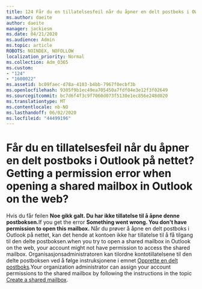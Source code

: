 ```yaml
---
title: 124 Får du en tillatelsesfeil når du åpner en delt postboks i OWA?
ms.author: daeite
author: daeite
manager: jackiesm
ms.date: 04/21/2020
ms.audience: Admin
ms.topic: article
ROBOTS: NOINDEX, NOFOLLOW
localization_priority: Normal
ms.collection: Adm_O365
ms.custom:
- "124"
- "1600022"
ms.assetid: bc09faec-d78a-4103-b4bb-7967f0ecbf3b
ms.openlocfilehash: 9305f9b1ec49ea705450a7fdf04e3e12f3f02649
ms.sourcegitcommit: bc7d6f4f3c9f7060d073f5130e1ec856e248d020
ms.translationtype: MT
ms.contentlocale: nb-NO
ms.lasthandoff: 06/02/2020
ms.locfileid: "44499196"
---
```

# <a name="getting-a-permission-error-when-opening-a-shared-mailbox-in-outlook-on-the-web"></a><span data-ttu-id="a77d5-102">Får du en tillatelsesfeil når du åpner en delt postboks i Outlook på nettet?</span><span class="sxs-lookup"><span data-stu-id="a77d5-102">Getting a permission error when opening a shared mailbox in Outlook on the web?</span></span>

<span data-ttu-id="a77d5-103">Hvis du får feilen **Noe gikk galt. Du har ikke tillatelse til å åpne denne postboksen.**</span><span class="sxs-lookup"><span data-stu-id="a77d5-103">If you get the error **Something went wrong. You don't have permission to open this mailbox.**</span></span> <span data-ttu-id="a77d5-104">Når du prøver å åpne en delt postboks i Outlook på nettet, kan det hende at kontoen ikke har tillatelse til å få tilgang til den delte postboksen.</span><span class="sxs-lookup"><span data-stu-id="a77d5-104">when you try to open a shared mailbox in Outlook on the web, your account might not have permission to access the shared mailbox.</span></span> <span data-ttu-id="a77d5-105">Organisasjonsadministratoren kan tilordne kontotillatelsene til den delte postboksen ved å følge instruksjonene i emnet [Opprette en delt postboks](https://docs.microsoft.com/microsoft-365/admin/email/create-a-shared-mailbox).</span><span class="sxs-lookup"><span data-stu-id="a77d5-105">Your organization administrator can assign your account permissions to the shared mailbox by following the instructions in the topic [Create a shared mailbox](https://docs.microsoft.com/microsoft-365/admin/email/create-a-shared-mailbox).</span></span>
  